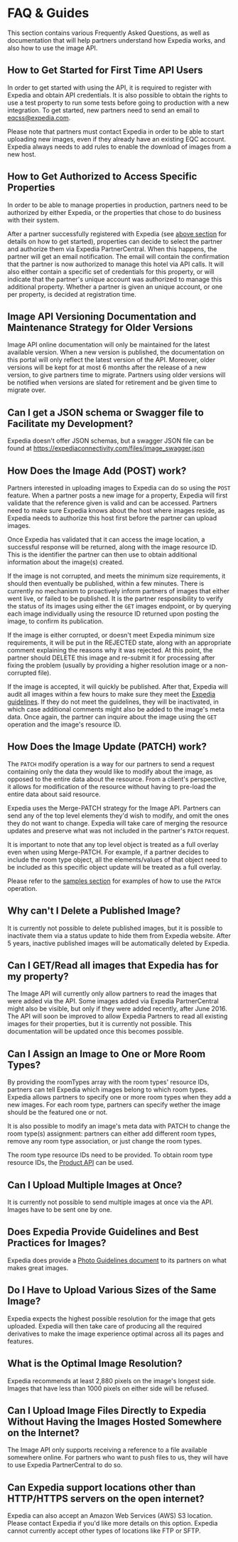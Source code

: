 # FAQ & Guides
This section contains various Frequently Asked Questions, as well as documentation that will help partners understand how Expedia works, and also how to use the image API.

<a name="/howtogetstarted"></a>
## How to Get Started for First Time API Users
In order to get started with using the API, it is required to register with Expedia and obtain API credentials. It is also possible to obtain the rights to use a test property to run some tests before going to production with a new integration. To get started, new partners need to send an email to <a href="mailto:eqcss@expedia.com">eqcss@expedia.com</a>.

Please note that partners must contact Expedia in order to be able to start uploading new images, even if they already have an existing EQC account. Expedia always needs to add rules to enable the download of images from a new host.

## How to Get Authorized to Access Specific Properties
In order to be able to manage properties in production, partners need to be authorized by either Expedia, or the properties that chose to do business with their system.

After a partner successfully registered with Expedia (see [above section](#/howtogetstarted) for details on how to get started), properties can decide to select the partner and authorize them via Expedia PartnerCentral. When this happens, the partner will get an email notification. The email will contain the confirmation that the partner is now authorized to manage this hotel via API calls. It will also either contain a specific set of credentials for this property, or will indicate that the partner's unique account was authorized to manage this additional property. Whether a partner is given an unique account, or one per property, is decided at registration time.

## Image API Versioning Documentation and Maintenance Strategy for Older Versions

Image API online documentation will only be maintained for the latest available version. When a new version is published, the documentation on this portal will only reflect the latest version of the API. Moreover, older versions will be kept for at most 6 months after the release of a new version, to give partners time to migrate. Partners using older versions will be notified when versions are slated for retirement and be given time to migrate over.

## Can I get a JSON schema or Swagger file to Facilitate my Development?

Expedia doesn't offer JSON schemas, but a swagger JSON file can be found at 
<https://expediaconnectivity.com/files/image_swagger.json>

## How Does the Image Add (POST) work?

Partners interested in uploading images to Expedia can do so using the `POST` feature. When a partner posts a new image for a property, Expedia will first validate that the reference given is valid and can be accessed. Partners need to make sure Expedia knows about the host where images reside, as Expedia needs to authorize this host first before the partner can upload images.

Once Expedia has validated that it can access the image location, a successful response will be returned, along with the image resource ID. This is the identifier the partner can then use to obtain additional information about the image(s) created.

If the image is not corrupted, and meets the minimum size requirements, it should then eventually be published, within a few minutes. There is currently no mechanism to proactively inform partners of images that either went live, or failed to be published. It is the partner responsibility to verify the status of its images using either the `GET` images endpoint, or by querying each image individually using the resource ID returned upon posting the image, to confirm its publication.

If the image is either corrupted, or doesn't meet Expedia minimum size requirements, it will be put in the REJECTED state, along with an appropriate comment explaining the reasons why it was rejected. At this point, the partner should DELETE this image and re-submit it for processing after fixing the problem (usually by providing a higher resolution image or a non-corrupted file).

If the image is accepted, it will quickly be published. After that, Expedia will audit all images within a few hours to make sure they meet the [Expedia guidelines](https://expediagso.secure.force.com/kb/articles/en_US/Policy/About-Rejected-Photos/?q=Photos&l=en_US&fs=Search&pn=1). If they do not meet the guidelines, they will be inactivated, in which case additional comments might also be added to the image's meta data. Once again, the partner can inquire about the image using the `GET` operation and the image's resource ID.

## How Does the Image Update (PATCH) work?

The `PATCH` modify operation is a way for our partners to send a request containing only the data they would like to modify about the image, as opposed to the entire data about the resource. From a client's perspective, it allows for modification of the resource without having to pre-load the entire data about said resource.

Expedia uses the Merge-PATCH strategy for the Image API. Partners can send any of the top level elements they'd wish to modify, and omit the ones they do not want to change. Expedia will take care of merging the resource updates and preserve what was not included in the partner's `PATCH` request.

It is important to note that any top level object is treated as a full overlay even when using Merge-PATCH. For example, if a partner decides to include the room type object, all the elements/values of that object need to be included as this specific object update will be treated as a full overlay.

Please refer to the [samples section](/apis/product-management/image-api/sample-messages.html) for examples of how to use the `PATCH` operation.

## Why can't I Delete a Published Image?

It is currently not possible to delete published images, but it is possible to inactivate them via a status update to hide them from Expedia website. After 5 years, inactive published images will be automatically deleted by Expedia.

## Can I GET/Read all images that Expedia has for my property?

The Image API will currently only allow partners to read the images that were added via the API. Some images added via Expedia PartnerCentral might also be visible, but only if they were added recently, after June 2016. The API will soon be improved to allow Expedia Partners to read all existing images for their properties, but it is currently not possible. This documentation will be updated once this becomes possible.

## Can I Assign an Image to One or More Room Types?

By providing the roomTypes array with the room types' resource IDs, partners can tell Expedia which images belong to which room types. Expedia allows partners to specify one or more room types when they add a new images. For each room type, partners can specify wether the image should be the featured one or not.

It is also possible to modify an image's meta data with PATCH to change the room type(s) assignment: partners can either add different room types, remove any room type association, or just change the room types.

The room type resource IDs need to be provided. To obtain room type resource IDs, the [Product API](/apis/product-management/product-api/quick-start.html) can be used.

## Can I Upload Multiple Images at Once?

It is currently not possible to send multiple images at once via the API. Images have to be sent one by one.

## Does Expedia Provide Guidelines and Best Practices for Images?

Expedia does provide a [Photo Guidelines document](http://mslps.expedia.com/images/en_EN_Flyer_EG%20Photo%20Guidelines%20_150818.pdf) to its partners on what makes great images.

## Do I Have to Upload Various Sizes of the Same Image?

Expedia expects the highest possible resolution for the image that gets uploaded. Expedia will then take care of producing all the required derivatives to make the image experience optimal across all its pages and features.

## What is the Optimal Image Resolution?

Expedia recommends at least 2,880 pixels on the image's longest side. Images that have less than 1000 pixels on either side will be refused.

## Can I Upload Image Files Directly to Expedia Without Having the Images Hosted Somewhere on the Internet?

The Image API only supports receiving a reference to a file available somewhere online. For partners who want to push files to us, they will have to use Expedia PartnerCentral to do so.

## Can Expedia support locations other than HTTP/HTTPS servers on the open internet?

Expedia can also accept an Amazon Web Services (AWS) S3 location. Please contact Expedia if you'd like more details on this option. Expedia cannot currently accept other types of locations like FTP or SFTP.
